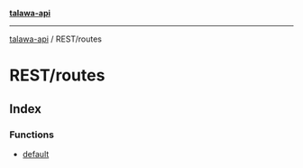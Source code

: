 [**talawa-api**](../../README.md)

***

[talawa-api](../../modules.md) / REST/routes

# REST/routes

## Index

### Functions

- [default](functions/default.md)
